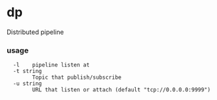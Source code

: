 # dp
Distributed pipeline 

### usage 

```
  -l	pipeline listen at
  -t string
    	Topic that publish/subscribe
  -u string
    	URL that listen or attach (default "tcp://0.0.0.0:9999")
```
